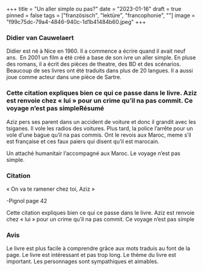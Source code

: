 +++
title = "Un aller simple ou pas?"
date = "2023-01-16"
draft = true
pinned = false
tags = ["französisch", "lektüre", "francophonie", ""]
image = "f99c75dc-79a4-4846-940c-1d1b41484b60.jpeg"
+++
### Didier van Cauwelaert

Didier est né à Nice en 1960. Il a commence a écrire quand il avait neuf ans.  En 2001 un film a été créé a base de son ivre un aller simple. En pluse des romans, il a écrit des pièces de theatre, des BD et des scénarios. Beaucoup de ses livres ont été traduits dans plus de 20 langues. Il a aussi joue comme acteur dans une pièce de Sartre. 

### Cette citation expliques bien ce qui ce passe dans le livre. Aziz est renvoie chez « lui » pour un crime qu’il na pas commit. Ce voyage n’est pas simpleRésumé

Aziz pers ses parent dans un accident de voiture et donc il grandit avec les tsiganes. Il vole les radios des voitures. Plus tard, la police l’arrête pour un vole d’une bague qu’il na pas commis. Ont le revois aux Maroc, meme s’il est française et ces faux paiers qui disent qu’il est marocain. 

Un attaché humanitair l‘accompagné aux Maroc. Le voyage n’est pas simple. 

### Citation

« On va te ramener chez toi, Aziz »

\-Pignol page 42

Cette citation expliques bien ce qui ce passe dans le livre. Aziz est renvoie chez « lui » pour un crime qu’il na pas commit. Ce voyage n’est pas simple

### Avis

Le livre est plus facile à comprendre grâce aux mots traduis au font de la page. Le livre est intéressant et pas trop long. Le thème du livre est important. Les personnages sont sympathiques et aimables.
